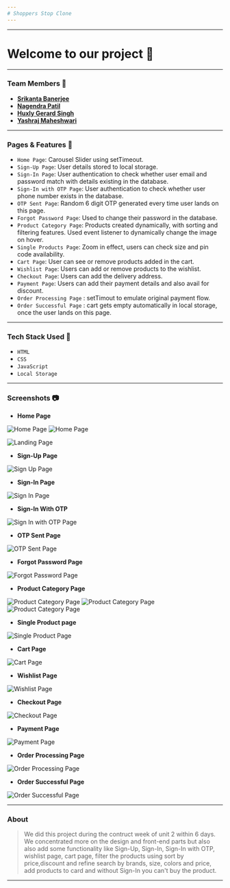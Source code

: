 ```yaml
---
# Shoppers Stop Clone
---
```


---
# Welcome to our project :wave:
---


### Team Members :man:

- **[Srikanta Banerjee](https://github.com/srikanta30)**
- **[Nagendra Patil](https://github.com/NagendraPatil)**
- **[Huxly Gerard Singh](https://github.com/huxly123)**
- **[Yashraj Maheshwari](https://github.com/yashraj-m)**

---

### Pages & Features :page_with_curl:

- `Home Page`: Carousel Slider using setTimeout.
- `Sign-Up Page`: User details stored to local storage.
- `Sign-In Page`: User authentication to check whether user email and password match with details existing in the database.
- `Sign-In with OTP Page`: User authentication to check whether user phone number exists in the database.
- `OTP Sent Page`: Random 6 digit OTP generated every time user lands on this page.
- `Forgot Password Page`: Used to change their password in the database.
- `Product Category Page`: Products created dynamically, with sorting and filtering features. Used event listener to dynamically change the image on hover.
- `Single Products Page`: Zoom in effect, users can check size and pin code availability.
- `Cart Page`: User can see or remove products added in the cart.
- `Wishlist Page`: Users can add or remove products to the wishlist.
- `Checkout Page`: Users can add the delivery address.
- `Payment Page`: Users can add their payment details and also avail for discount.
- `Order Processing Page` : setTimout to emulate original payment flow.
- `Order Successful Page` : cart gets empty automatically in local storage, once the user lands on this page.

---

### Tech Stack Used :wrench:

- `HTML`
- `CSS`
- `JavaScript`
- `Local Storage`

---

### Screenshots :camera:

- **Home Page**

![Home Page](https://github.com/srikanta30/Shoppers-Stop/blob/main/Screenshots/HomePage_1.png?raw=true)
![Home Page](https://github.com/srikanta30/Shoppers-Stop/blob/main/Screenshots/HomePage_2.png?raw=true)

![Landing Page](https://github.com/srikanta30/Shoppers-Stop/blob/main/Screenshots/HomePage_3.png?raw=true)


- **Sign-Up Page**

![Sign Up Page](https://github.com/srikanta30/Shoppers-Stop/blob/main/Screenshots/Signup.png?raw=true)


- **Sign-In Page**

![Sign In Page](https://github.com/srikanta30/Shoppers-Stop/blob/main/Screenshots/Signin.png?raw=true)

- **Sign-In With OTP**

![Sign In with OTP Page](https://github.com/srikanta30/Shoppers-Stop/blob/main/Screenshots/SignIn_withOTP.png?raw=true)

- **OTP Sent Page**

![OTP Sent Page](https://github.com/srikanta30/Shoppers-Stop/blob/main/Screenshots/SignIn_OTPsent.png?raw=true)


- **Forgot Password Page**

![Forgot Password Page](https://github.com/srikanta30/Shoppers-Stop/blob/main/Screenshots/Forgotpassword.png?raw=true)

- **Product Category Page**

![Product Category Page](https://github.com/srikanta30/Shoppers-Stop/blob/main/Screenshots/ProductPage_1.png?raw=true)
![Product Category Page](https://github.com/srikanta30/Shoppers-Stop/blob/main/Screenshots/ProductPage_pricelowtohigh.png?raw=true)
![Product Category Page](https://github.com/srikanta30/Shoppers-Stop/blob/main/Screenshots/ProductPage_refinesearch.png?raw=true)

- **Single Product page**

![Single Product Page](https://github.com/srikanta30/Shoppers-Stop/blob/main/Screenshots/SingleProductPage_1.png?raw=true)

- **Cart Page**

![Cart Page](https://github.com/srikanta30/Shoppers-Stop/blob/main/Screenshots/cart.png?raw=true)

- **Wishlist Page**

![Wishlist Page](https://github.com/srikanta30/Shoppers-Stop/blob/main/Screenshots/wishlist.png?raw=true)

- **Checkout Page**

![Checkout Page](https://github.com/srikanta30/Shoppers-Stop/blob/main/Screenshots/CheckoutPage_1.png?raw=true)

- **Payment Page**

![Payment Page](https://github.com/srikanta30/Shoppers-Stop/blob/main/Screenshots/PaymentPage_couponcodeapplied.png?raw=true)

- **Order Processing Page**

![Order Processing Page](https://github.com/srikanta30/Shoppers-Stop/blob/main/Screenshots/Order_processing.png?raw=true)

- **Order Successful Page**

![Order Successful Page](https://github.com/srikanta30/Shoppers-Stop/blob/main/Screenshots/Order_successful.png?raw=true)


---

### About

> We did this project during the contruct week of unit 2 within 6 days. We concentrated more on the design and front-end parts but also also add some functionality like Sign-Up, Sign-In, Sign-In with OTP, wishlist page, cart page, filter the products using sort by price,discount and refine search by brands, size, colors and price, add products to card and without Sign-In you can't buy the product.

---
